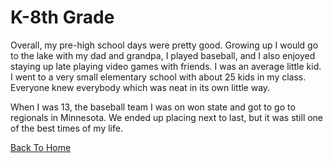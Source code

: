 # K-8th Grade

Overall, my pre-high school days were pretty good. Growing up I would go to the lake with my dad and grandpa, I played baseball, 
and I also enjoyed staying up late playing video games with friends. I was an average little kid. 
I went to a very small elementary school with about 25 kids in my class. Everyone knew everybody which was neat in its own little way.

When I was 13, the baseball team I was on won state and got to go to regionals in Minnesota. We ended up placing next to last, but it was still one of the best times of my life.



[Back To Home](README.md)
